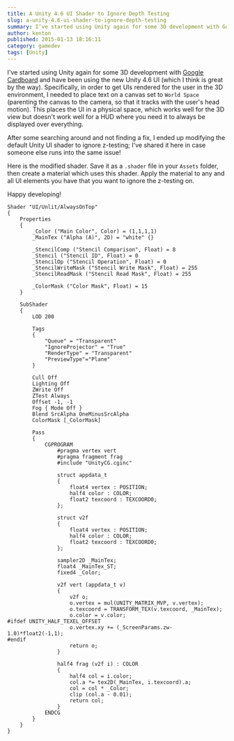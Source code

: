 ```yaml
---
title: A Unity 4.6 UI Shader to Ignore Depth Testing
slug: a-unity-4.6-ui-shader-to-ignore-depth-testing
summary: I’ve started using Unity again for some 3D development with Google Cardboard and have been using the new Unity 4.6 UI (which I think is great by the way). Specifically, in order to get UIs rendered for the user in the 3D environment, I needed to place text on a canvas set to World Space (parenting the canvas to the camera, so that it tracks with the user’s head motion). This places the UI in a physical space, which works well for the 3D view but doesn’t work well for a HUD where you need it to always be displayed over everything.
author: kenton
published: 2015-01-13 18:16:11
category: gamedev
tags: [Unity]
---
```


I've started using Unity again for some 3D development with [Google Cardboard](https://www.google.com/get/cardboard/) and have been using the new Unity 4.6 UI (which I think is great by the way). Specifically, in order to get UIs rendered for the user in the 3D environment, I needed to place text on a canvas set to `World Space` (parenting the canvas to the camera, so that it tracks with the user's head motion). This places the UI in a physical space, which works well for the 3D view but doesn't work well for a HUD where you need it to always be displayed over everything.

After some searching around and not finding a fix, I ended up modifying the default Unity UI shader to ignore z-testing; I've shared it here in case someone else runs into the same issue!

Here is the modified shader. Save it as a `.shader` file in your `Assets` folder, then create a material which uses this shader. Apply the material to any and all UI elements you have that you want to ignore the z-testing on.

Happy developing!

```shader
Shader "UI/Unlit/AlwaysOnTop"
{
    Properties
    {
        _Color ("Main Color", Color) = (1,1,1,1)
        _MainTex ("Alpha (A)", 2D) = "white" {}
        
        _StencilComp ("Stencil Comparison", Float) = 8
        _Stencil ("Stencil ID", Float) = 0
        _StencilOp ("Stencil Operation", Float) = 0
        _StencilWriteMask ("Stencil Write Mask", Float) = 255
        _StencilReadMask ("Stencil Read Mask", Float) = 255

        _ColorMask ("Color Mask", Float) = 15
    }

    SubShader
    {
        LOD 200

        Tags
        {
            "Queue" = "Transparent"
            "IgnoreProjector" = "True"
            "RenderType" = "Transparent"
            "PreviewType"="Plane"
        }

        Cull Off
        Lighting Off
        ZWrite Off
        ZTest Always
        Offset -1, -1
        Fog { Mode Off }
        Blend SrcAlpha OneMinusSrcAlpha
        ColorMask [_ColorMask]

        Pass
        {
            CGPROGRAM
                #pragma vertex vert
                #pragma fragment frag
                #include "UnityCG.cginc"

                struct appdata_t
                {
                    float4 vertex : POSITION;
                    half4 color : COLOR;
                    float2 texcoord : TEXCOORD0;
                };

                struct v2f
                {
                    float4 vertex : POSITION;
                    half4 color : COLOR;
                    float2 texcoord : TEXCOORD0;
                };

                sampler2D _MainTex;
                float4 _MainTex_ST;
                fixed4 _Color;

                v2f vert (appdata_t v)
                {
                    v2f o;
                    o.vertex = mul(UNITY_MATRIX_MVP, v.vertex);
                    o.texcoord = TRANSFORM_TEX(v.texcoord, _MainTex);
                    o.color = v.color;
#ifdef UNITY_HALF_TEXEL_OFFSET
                    o.vertex.xy += (_ScreenParams.zw-1.0)*float2(-1,1);
#endif
                    return o;
                }

                half4 frag (v2f i) : COLOR
                {
                    half4 col = i.color;
                    col.a *= tex2D(_MainTex, i.texcoord).a;
                    col = col * _Color;
                    clip (col.a - 0.01);
                    return col;
                }
            ENDCG
        }
    }
}
```